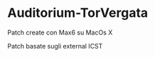 Auditorium-TorVergata
=====================

Patch create con Max6 su MacOs X

Patch basate sugli external ICST
